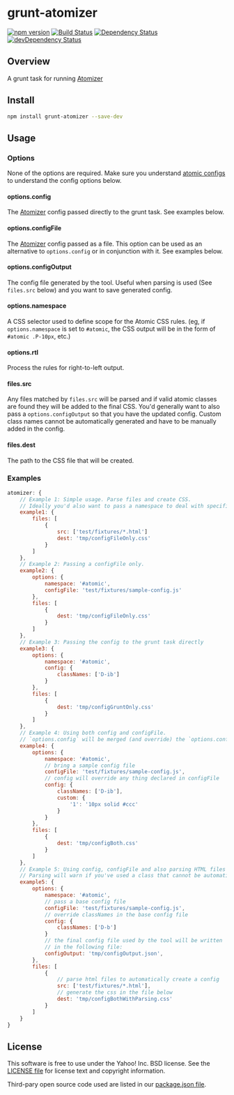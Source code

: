 # grunt-atomizer 

[![npm version](https://badge.fury.io/js/grunt-atomizer.svg)](http://badge.fury.io/js/grunt-atomizer)
[![Build Status](https://travis-ci.org/yahoo/grunt-atomizer.svg?branch=master)](https://travis-ci.org/yahoo/grunt-atomizer)
[![Dependency Status](https://david-dm.org/yahoo/grunt-atomizer.svg)](https://david-dm.org/yahoo/grunt-atomizer)
[![devDependency Status](https://david-dm.org/yahoo/grunt-atomizer/dev-status.svg)](https://david-dm.org/yahoo/grunt-atomizer#info=devDependencies)

## Overview

A grunt task for running [Atomizer](http://github.com/yahoo/atomizer)

## Install

```bash
npm install grunt-atomizer --save-dev
```

## Usage

### Options

None of the options are required. Make sure you understand [atomic configs](https://github.com/yahoo/atomizer/blob/master/examples/example-config.js) to understand the config options below.

#### options.config

The [Atomizer](/yahoo/atomizer) config passed directly to the grunt task. See examples below.

#### options.configFile

The [Atomizer](/yahoo/atomizer) config passed as a file. This option can be used as an alternative to `options.config` or in conjunction with it. See examples below.

#### options.configOutput

The config file generated by the tool. Useful when parsing is used (See `files.src` below) and you want to save generated config.

#### options.namespace

A CSS selector used to define scope for the Atomic CSS rules.  (eg, if `options.namespace` is set to `#atomic`, the CSS output will be in the form of `#atomic .P-10px`, etc.)

#### options.rtl

Process the rules for right-to-left output.

#### files.src

Any files matched by `files.src` will be parsed and if valid atomic classes are found they will be added to the final CSS. You'd generally want to also pass a `options.configOutput` so that you have the updated config. Custom class names cannot be automatically generated and have to be manually added in the config.

#### files.dest

The path to the CSS file that will be created.

### Examples

```javascript
atomizer: {
    // Example 1: Simple usage. Parse files and create CSS.
    // Ideally you'd also want to pass a namespace to deal with specificity.
    example1: {
        files: [
            {
                src: ['test/fixtures/*.html']
                dest: 'tmp/configFileOnly.css'
            }
        ]
    },
    // Example 2: Passing a configFile only.
    example2: {
        options: {
            namespace: '#atomic',
            configFile: 'test/fixtures/sample-config.js'
        },
        files: [
            {
                dest: 'tmp/configFileOnly.css'
            }
        ]
    },
    // Example 3: Passing the config to the grunt task directly
    example3: {
        options: {
            namespace: '#atomic',
            config: {
                classNames: ['D-ib']
            }
        },
        files: [
            {
                dest: 'tmp/configGruntOnly.css'
            }
        ]
    },
    // Example 4: Using both config and configFile.
    // `options.config` will be merged (and override) the `options.configFile`.
    example4: {
        options: {
            namespace: '#atomic',
            // bring a sample config file
            configFile: 'test/fixtures/sample-config.js',
            // config will override any thing declared in configFile
            config: {
                classNames: ['D-ib'],
                custom: {
                    '1': '10px solid #ccc'
                }
            }
        },
        files: [
            {
                dest: 'tmp/configBoth.css'
            }
        ]
    },
    // Example 5: Using config, configFile and also parsing HTML files (it can be any type of file).
    // Parsing will warn if you've used a class that cannot be automatically generated and therefore requires you to manually add it to the config.
    example5: {
        options: {
            namespace: '#atomic',
            // pass a base config file
            configFile: 'test/fixtures/sample-config.js',
            // override classNames in the base config file
            config: {
                classNames: ['D-b']
            }
            // the final config file used by the tool will be written
            // in the following file:
            configOutput: 'tmp/configOutput.json',
        },
        files: [
            {
                // parse html files to automatically create a config
                src: ['test/fixtures/*.html'],
                // generate the css in the file below
                dest: 'tmp/configBothWithParsing.css'
            }
        ]
    }
}
```

## License

This software is free to use under the Yahoo! Inc. BSD license.
See the [LICENSE file][] for license text and copyright information.

[LICENSE file]: https://github.com/yahoo/grunt-atomizer/blob/master/LICENSE.md

Third-pary open source code used are listed in our [package.json file]( https://github.com/yahoo/grunt-atomizer/blob/master/package.json).
